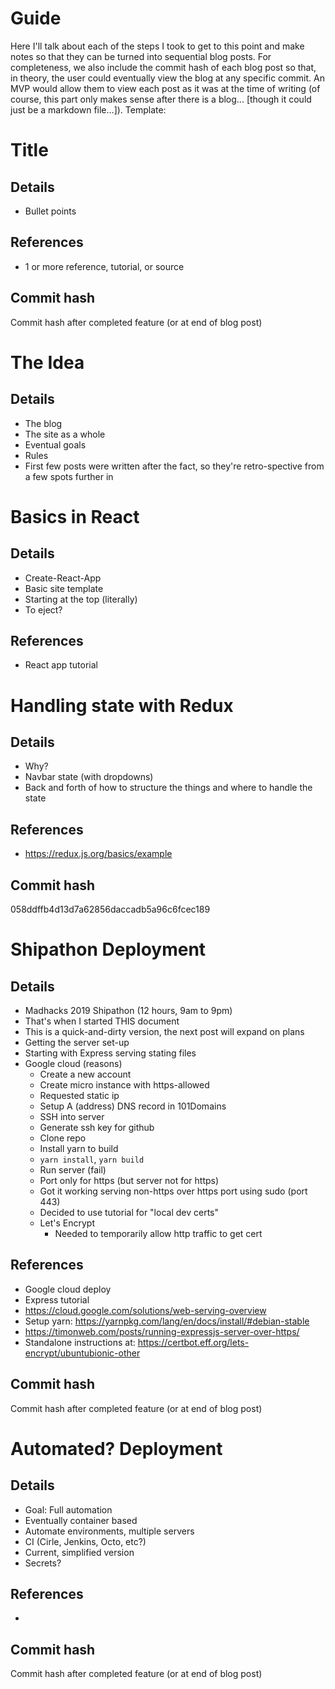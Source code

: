 # Guide
Here I'll talk about each of the steps I took to get to this point and make notes so that they can be turned into sequential blog posts.
For completeness, we also include the commit hash of each blog post so that, in theory, the user could eventually view the blog at any specific commit. An MVP would allow them to view each post as it was at the time of writing (of course, this part only makes sense after there is a blog... [though it could just be a markdown file...]).
Template:

# Title
## Details
- Bullet points
## References
- 1 or more reference, tutorial, or source
## Commit hash
Commit hash after completed feature (or at end of blog post)



# The Idea
## Details
- The blog
- The site as a whole
- Eventual goals
- Rules
- First few posts were written after the fact, so they're retro-spective from a few spots further in


# Basics in React
## Details
- Create-React-App
- Basic site template
- Starting at the top (literally)
- To eject?
## References
- React app tutorial


# Handling state with Redux
## Details
- Why?
- Navbar state (with dropdowns)
- Back and forth of how to structure the things and where to handle the state
## References
- https://redux.js.org/basics/example
## Commit hash
058ddffb4d13d7a62856daccadb5a96c6fcec189


# Shipathon Deployment
## Details
- Madhacks 2019 Shipathon (12 hours, 9am to 9pm)
- That's when I started THIS document
- This is a quick-and-dirty version, the next post will expand on plans
- Getting the server set-up
- Starting with Express serving stating files
- Google cloud (reasons)
  - Create a new account
  - Create micro instance with https-allowed
  - Requested static ip
  - Setup A (address) DNS record in 101Domains
  - SSH into server
  - Generate ssh key for github
  - Clone repo
  - Install yarn to build
  - `yarn install`, `yarn build`
  - Run server (fail)
  - Port only for https (but server not for https)
  - Got it working serving non-https over https port using sudo (port 443)
  - Decided to use tutorial for "local dev certs"
  - Let's Encrypt
    - Needed to temporarily allow http traffic to get cert
## References
- Google cloud deploy
- Express tutorial
- https://cloud.google.com/solutions/web-serving-overview
- Setup yarn: https://yarnpkg.com/lang/en/docs/install/#debian-stable
- https://timonweb.com/posts/running-expressjs-server-over-https/
- Standalone instructions at: https://certbot.eff.org/lets-encrypt/ubuntubionic-other
## Commit hash
Commit hash after completed feature (or at end of blog post)


# Automated? Deployment
## Details
- Goal: Full automation
- Eventually container based
- Automate environments, multiple servers
- CI (Cirle, Jenkins, Octo, etc?)
- Current, simplified version
- Secrets?
## References
- 
## Commit hash
Commit hash after completed feature (or at end of blog post)


